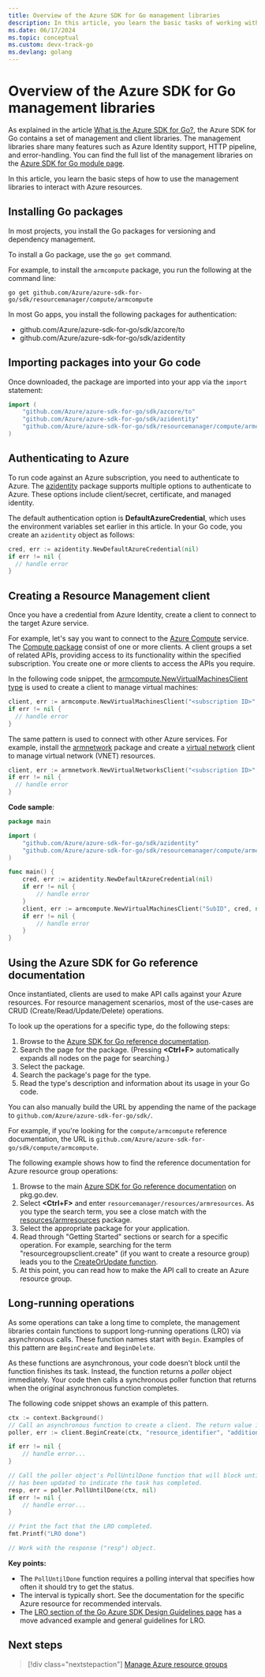 ```yaml
---
title: Overview of the Azure SDK for Go management libraries 
description: In this article, you learn the basic tasks of working with the Azure SDK for Go management libraries.
ms.date: 06/17/2024
ms.topic: conceptual
ms.custom: devx-track-go
ms.devlang: golang
---
```


# Overview of the Azure SDK for Go management libraries

As explained in the article [What is the Azure SDK for Go?](overview.md), the Azure SDK for Go contains a set of management and client libraries.
The management libraries share many features such as Azure Identity support, HTTP pipeline, and error-handling.
You can find the full list of the management libraries on the [Azure SDK for Go module page](https://azure.github.io/azure-sdk/releases/latest/mgmt/go.html).

In this article, you learn the basic steps of how to use the management libraries to interact with Azure resources.

## Installing Go packages

In most projects, you install the Go packages for versioning and dependency management.

To install a Go package, use the `go get` command.

For example, to install the `armcompute` package, you run the following at the command line:

```azurecli
go get github.com/Azure/azure-sdk-for-go/sdk/resourcemanager/compute/armcompute
```

In most Go apps, you install the following packages for authentication:

- github.com/Azure/azure-sdk-for-go/sdk/azcore/to
- github.com/Azure/azure-sdk-for-go/sdk/azidentity

## Importing packages into your Go code

Once downloaded, the package are imported into your app via the `import` statement:

```go
import (
    "github.com/Azure/azure-sdk-for-go/sdk/azcore/to"
    "github.com/Azure/azure-sdk-for-go/sdk/azidentity"
    "github.com/Azure/azure-sdk-for-go/sdk/resourcemanager/compute/armcompute"
)
```

## Authenticating to Azure

To run code against an Azure subscription, you need to authenticate to Azure. The [azidentity](https://pkg.go.dev/github.com/Azure/azure-sdk-for-go/sdk/azidentity) package supports multiple options to authenticate to Azure. These options include client/secret, certificate, and managed identity.

The default authentication option is **DefaultAzureCredential**, which uses the environment variables set earlier in this article. In your Go code, you create an `azidentity` object as follows:

```go
cred, err := azidentity.NewDefaultAzureCredential(nil)
if err != nil {
  // handle error
}
```

## Creating a Resource Management client

Once you have a credential from Azure Identity, create a client to connect to the target Azure service.

For example, let's say you want to connect to the [Azure Compute](https://azure.microsoft.com/product-categories/compute/) service. The [Compute package](https://pkg.go.dev/github.com/Azure/azure-sdk-for-go/sdk/resourcemanager/compute/armcompute) consist of one or more clients. A client groups a set of related APIs, providing access to its functionality within the specified subscription. You create one or more clients to access the APIs you require.

In the following code snippet, the [armcompute.NewVirtualMachinesClient type](https://pkg.go.dev/github.com/Azure/azure-sdk-for-go/sdk/resourcemanager/compute/armcompute#VirtualMachinesClient) is used to create a client to manage virtual machines:

```go
client, err := armcompute.NewVirtualMachinesClient("<subscription ID>", cred, nil)
if err != nil {
  // handle error
}
```

The same pattern is used to connect with other Azure services. For example, install the [armnetwork](https://pkg.go.dev/github.com/Azure/azure-sdk-for-go/sdk/resourcemanager/network/armnetwork) package and create a [virtual network](https://pkg.go.dev/github.com/Azure/azure-sdk-for-go/sdk/resourcemanager/network/armnetwork#VirtualNetworksClient) client to manage virtual network (VNET) resources.

```go
client, err := armnetwork.NewVirtualNetworksClient("<subscription ID>", cred, nil)
if err != nil {
  // handle error
}
```

**Code sample**:

```go
package main

import (
	"github.com/Azure/azure-sdk-for-go/sdk/azidentity"
	"github.com/Azure/azure-sdk-for-go/sdk/resourcemanager/compute/armcompute"
)

func main() {
	cred, err := azidentity.NewDefaultAzureCredential(nil)
	if err != nil {
		// handle error
	}
	client, err := armcompute.NewVirtualMachinesClient("SubID", cred, nil)
	if err != nil {
        // handle error
    }
}
```

## Using the Azure SDK for Go reference documentation

Once instantiated, clients are used to make API calls against your Azure resources. For resource management scenarios, most of the use-cases are CRUD (Create/Read/Update/Delete) operations.

To look up the operations for a specific type, do the following steps:

1. Browse to the [Azure SDK for Go reference documentation](https://pkg.go.dev/github.com/Azure/azure-sdk-for-go).
1. Search the page for the package. (Pressing **&lt;Ctrl+F>** automatically expands all nodes on the page for searching.)
1. Select the package.
1. Search the package's page for the type.
1. Read the type's description and information about its usage in your Go code.

You can also manually build the URL by appending the name of the package to `github.com/Azure/azure-sdk-for-go/sdk/`.

For example, if you're looking for the `compute/armcompute` reference documentation, the URL is `github.com/Azure/azure-sdk-for-go/sdk/compute/armcompute`.

The following example shows how to find the reference documentation for Azure resource group operations:

1. Browse to the main [Azure SDK for Go reference documentation](https://pkg.go.dev/github.com/Azure/azure-sdk-for-go) on pkg.go.dev.
1. Select **&lt;Ctrl+F>** and enter `resourcemanager/resources/armresources`. As you type the search term, you see a close match with the [resources/armresources](https://pkg.go.dev/github.com/Azure/azure-sdk-for-go/sdk/resourcemanager/resources/armresources) package.
1. Select the appropriate package for your application.
1. Read through "Getting Started" sections or search for a specific operation. For example, searching for the term "resourcegroupsclient.create" (if you want to create a resource group) leads you to the [CreateOrUpdate function](https://pkg.go.dev/github.com/Azure/azure-sdk-for-go/sdk/resourcemanager/resources/armresources#ResourceGroupsClient.CreateOrUpdate).
1. At this point, you can read how to make the API call to create an Azure resource group.

## Long-running operations

As some operations can take a long time to complete, the management libraries contain functions to support long-running operations (LRO) via asynchronous calls. These function names start with `Begin`. Examples of this pattern are `BeginCreate` and `BeginDelete`.

As these functions are asynchronous, your code doesn't block until the function finishes its task. Instead, the function returns a *poller* object immediately. Your code then calls a synchronous poller function that returns when the original asynchronous function completes.

The following code snippet shows an example of this pattern.

```go
ctx := context.Background()
// Call an asynchronous function to create a client. The return value is a poller object.
poller, err := client.BeginCreate(ctx, "resource_identifier", "additional_parameter")

if err != nil {
	// handle error...
}

// Call the poller object's PollUntilDone function that will block until the poller object
// has been updated to indicate the task has completed.
resp, err = poller.PollUntilDone(ctx, nil)
if err != nil {
	// handle error...
}

// Print the fact that the LRO completed.
fmt.Printf("LRO done")

// Work with the response ("resp") object.
```

**Key points:**

- The `PollUntilDone` function requires a polling interval that specifies how often it should try to get the status.
- The interval is typically short. See the documentation for the specific Azure resource for recommended intervals.
- The [LRO section of the Go Azure SDK Design Guidelines page](https://azure.github.io/azure-sdk/golang_introduction.html#methods-invoking-long-running-operations) has a move advanced example and general guidelines for LRO.

## Next steps

> [!div class="nextstepaction"]
> [Manage Azure resource groups](manage-resource-groups.md)
